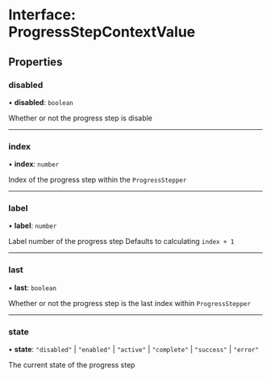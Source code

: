 # Interface: ProgressStepContextValue

## Properties

### disabled

• **disabled**: `boolean`

Whether or not the progress step is disable

___

### index

• **index**: `number`

Index of the progress step within the `ProgressStepper`

___

### label

• **label**: `number`

Label number of the progress step
Defaults to calculating `index + 1`

___

### last

• **last**: `boolean`

Whether or not the progress step is the last index within `ProgressStepper`

___

### state

• **state**: ``"disabled"`` \| ``"enabled"`` \| ``"active"`` \| ``"complete"`` \| ``"success"`` \| ``"error"``

The current state of the progress step

